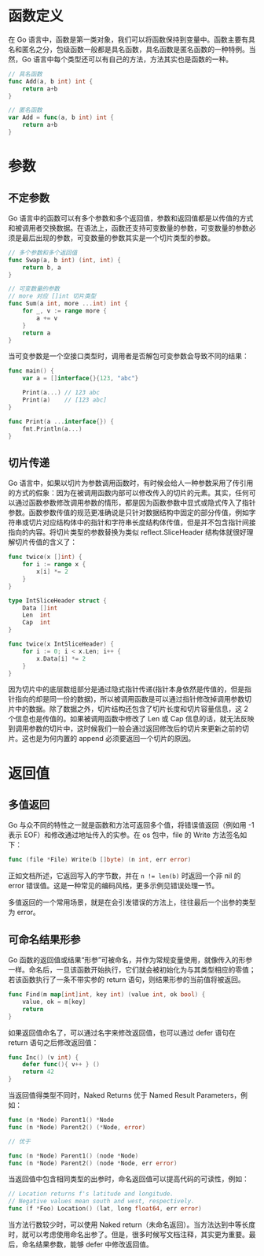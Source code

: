 # 函数定义

在 Go 语言中，函数是第一类对象，我们可以将函数保持到变量中。函数主要有具名和匿名之分，包级函数一般都是具名函数，具名函数是匿名函数的一种特例。当然，Go 语言中每个类型还可以有自己的方法，方法其实也是函数的一种。

```go
// 具名函数
func Add(a, b int) int {
	return a+b
}

// 匿名函数
var Add = func(a, b int) int {
	return a+b
}
```

# 参数

## 不定参数

Go 语言中的函数可以有多个参数和多个返回值，参数和返回值都是以传值的方式和被调用者交换数据。在语法上，函数还支持可变数量的参数，可变数量的参数必须是最后出现的参数，可变数量的参数其实是一个切片类型的参数。

```go
// 多个参数和多个返回值
func Swap(a, b int) (int, int) {
	return b, a
}

// 可变数量的参数
// more 对应 []int 切片类型
func Sum(a int, more ...int) int {
	for _, v := range more {
		a += v
	}
	return a
}
```

当可变参数是一个空接口类型时，调用者是否解包可变参数会导致不同的结果：

```go
func main() {
	var a = []interface{}{123, "abc"}

	Print(a...) // 123 abc
	Print(a)    // [123 abc]
}

func Print(a ...interface{}) {
	fmt.Println(a...)
}
```

## 切片传递

Go 语言中，如果以切片为参数调用函数时，有时候会给人一种参数采用了传引用的方式的假象：因为在被调用函数内部可以修改传入的切片的元素。其实，任何可以通过函数参数修改调用参数的情形，都是因为函数参数中显式或隐式传入了指针参数。函数参数传值的规范更准确说是只针对数据结构中固定的部分传值，例如字符串或切片对应结构体中的指针和字符串长度结构体传值，但是并不包含指针间接指向的内容。将切片类型的参数替换为类似 reflect.SliceHeader 结构体就很好理解切片传值的含义了：

```go
func twice(x []int) {
	for i := range x {
		x[i] *= 2
	}
}

type IntSliceHeader struct {
	Data []int
	Len  int
	Cap  int
}

func twice(x IntSliceHeader) {
	for i := 0; i < x.Len; i++ {
		x.Data[i] *= 2
	}
}
```

因为切片中的底层数组部分是通过隐式指针传递(指针本身依然是传值的，但是指针指向的却是同一份的数据)，所以被调用函数是可以通过指针修改掉调用参数切片中的数据。除了数据之外，切片结构还包含了切片长度和切片容量信息，这 2 个信息也是传值的。如果被调用函数中修改了 Len 或 Cap 信息的话，就无法反映到调用参数的切片中，这时候我们一般会通过返回修改后的切片来更新之前的切片。这也是为何内置的 append 必须要返回一个切片的原因。

# 返回值

## 多值返回

Go 与众不同的特性之一就是函数和方法可返回多个值，将错误值返回（例如用 -1 表示 EOF）和修改通过地址传入的实参。在 os 包中，file 的 Write 方法签名如下：

```go
func (file *File) Write(b []byte) (n int, err error)
```

正如文档所述，它返回写入的字节数，并在 `n != len(b)` 时返回一个非 nil 的 error 错误值。这是一种常见的编码风格，更多示例见错误处理一节。

多值返回的一个常用场景，就是在会引发错误的方法上，往往最后一个出参的类型为 error。

## 可命名结果形参

Go 函数的返回值或结果“形参”可被命名，并作为常规变量使用，就像传入的形参一样。命名后，一旦该函数开始执行，它们就会被初始化为与其类型相应的零值；若该函数执行了一条不带实参的 return 语句，则结果形参的当前值将被返回。

```go
func Find(m map[int]int, key int) (value int, ok bool) {
	value, ok = m[key]
	return
}
```

如果返回值命名了，可以通过名字来修改返回值，也可以通过 defer 语句在 return 语句之后修改返回值：

```go
func Inc() (v int) {
	defer func(){ v++ } ()
	return 42
}
```

当返回值得类型不同时，Naked Returns 优于 Named Result Parameters，例如：

```go
func (n *Node) Parent1() *Node
func (n *Node) Parent2() (*Node, error)

// 优于

func (n *Node) Parent1() (node *Node)
func (n *Node) Parent2() (node *Node, err error)
```

当返回值中包含相同类型的出参时，命名返回值可以提高代码的可读性，例如：

```go
// Location returns f's latitude and longitude.
// Negative values mean south and west, respectively.
func (f *Foo) Location() (lat, long float64, err error)
```

当方法行数较少时，可以使用 Naked return（未命名返回）。当方法达到中等长度时，就可以考虑使用命名出参了。但是，很多时候写文档注释，其实更为重要。最后，命名结果参数，能够 defer 中修改返回值。
